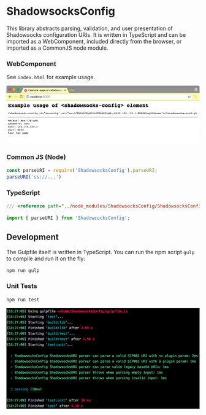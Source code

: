 # ShadowsocksConfig

This library abstracts parsing, validation, and user presentation
of Shadowsocks configuration URIs.
It is written in TypeScript and can be imported as a WebComponent,
included directly from the browser,
or imported as a CommonJS node module.

### WebComponent

See `index.html` for example usage.

![screenshot](./img/custom-element.png)

### Common JS (Node)

```javascript
const parseURI = require('ShadowsocksConfig').parseURI;
parseURI('ss://...')
```

### TypeScript

```typescript
/// <reference path="../node_modules/ShadowsocksConfig/ShadowsocksConfig.ts" />
```

```javascript
import { parseURI } from 'ShadowsocksConfig';
```

## Development

The Gulpfile itself is written in TypeScript.
You can run the npm script `gulp` to compile and run it on the fly:

```sh
npm run gulp
```

### Unit Tests

```sh
npm run test
```

![screenshot](./img/unit-tests.png)
